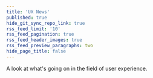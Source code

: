 ```yaml
---
title: 'UX News'
published: true
hide_git_sync_repo_link: true
rss_feed_limit: '10'
rss_feed_pagination: true
rss_feed_header_images: true
rss_feed_preview_paragraphs: two
hide_page_title: false
---
```


A look at what's going on in the field of user experience.
